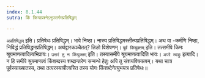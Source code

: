 ```yaml
---
index: 8.1.44
sutra: किं क्रियाप्रश्नेऽनुपसर्गमप्रतिषिद्धम्

---
```

   `अप्रतिषिद्धम्` इति। प्रतिषेधः प्रतिषिद्धम्। भावे निष्ठा। नास्य प्रतिषिद्धमस्तीत्यप्रतिषिद्धम्। अथ वा -कर्मणि निष्ठा, निविद्धं प्रतिषिद्धमप्रतिषिद्धम्। अर्थद्वारकञ्चैतत्? तिङो विशेषणम्। `पूर्वं किंयुक्तम्` इति। तत्समीपे किमः श्रूयमाणत्वादित्यभिप्रायः। `उत्तरं तु न किंयुक्तम्` इति। तस्यासमीपे श्रूयमाणत्वादिति भावः। `अपरे त्वाहुः` इत्यादि। न हि समीपे श्रुयमाणत्वं किंशब्दस्य शब्दान्तरेण सम्बन्धे हेतुः अपि तु संशयविषयत्वम्। यथा चात्र पूर्वस्याख्यातस्य, तथा तत्परस्यापीत्यस्ति तस्य योगः किंशब्देनेत्युभयत्र प्रतिषेधः॥